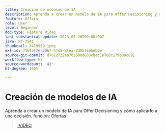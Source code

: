 ```yaml
---
title: Creación de modelos de IA
description: Aprenda a crear un modelo de IA para Offer Decisioning y cómo aplicarlo a una decisión.
feature: Offers
role: User
level: Beginner
doc-type: Feature Video
last-substantial-update: 2023-05-26T00:00:00Z
jira: KT-7541
thumbnail: 3419959.jpeg
exl-id: 71645f7e-3067-47c5-8fea-7d0576ebeb6e
source-git-commit: d7012722aa70350ad830cbec18768c179b88c891
workflow-type: ht
source-wordcount: '43'
ht-degree: 100%

---
```


# Creación de modelos de IA

Aprenda a crear un modelo de IA para Offer Decisioning y cómo aplicarlo a una decisión.
función: Ofertas

>[!VIDEO](https://video.tv.adobe.com/v/3419959/?learn=on)
